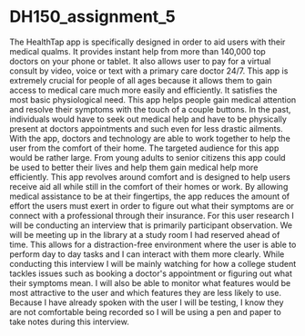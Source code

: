 # DH150_assignment_5
The HealthTap app is specifically designed in order to aid users with their medical qualms. It provides instant help from more than 140,000 top doctors on your phone or tablet. It also allows user to pay for a virtual consult by video, voice or text with a primary care doctor 24/7. This app is extremely crucial for people of all ages because it allows them to gain access to medical care much more easily and efficiently. It satisfies the most basic physiological need. This app helps people gain medical attention and resolve their symptoms with the touch of a couple buttons. In the past, individuals would have to seek out medical help and have to be physically present at doctors appointments and such even for less drastic ailments. With the app, doctors and technology are able to work together to help the user from the comfort of their home. 
The targeted audience for this app would be rather large. From young adults to senior citizens this app could be used to better their lives and help them gain medical help more efficiently. This app revolves around comfort and is designed to help users receive aid all while still in the comfort of their homes or work. By allowing medical assistance to be at their fingertips, the app reduces the amount of effort the users must exert in order to figure out what their symptoms are or connect with a professional through their insurance. 
For this user research I will be conducting an interview that is primarily participant observation. We will be meeting up in the library at a study room I had reserved ahead of time. This allows for a distraction-free environment where the user is able to perform day to day tasks and I can interact with them more clearly. While conducting this interview I will be mainly watching for how a college student tackles issues such as booking a doctor's appointment or figuring out what their symptoms mean. I will also be able to monitor what features would be most attractive to the user and which features they are less likely to use. Because I have already spoken with the user I will be testing, I know they are not comfortable being recorded so I will be using a pen and paper to take notes during this interview. 
